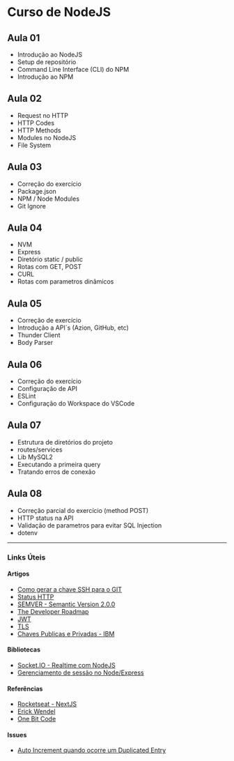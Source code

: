 # Curso de NodeJS


## Aula 01
- Introdução ao NodeJS
- Setup de repositório
- Command Line Interface (CLI) do NPM
- Introdução ao NPM

## Aula 02
- Request no HTTP
- HTTP Codes
- HTTP Methods
- Modules no NodeJS
- File System

## Aula 03
- Correção do exercício
- Package.json
- NPM / Node Modules
- Git Ignore

## Aula 04
- NVM
- Express
- Diretório static / public
- Rotas com GET, POST
- CURL
- Rotas com parametros dinâmicos

## Aula 05
- Correção de exercício
- Introdução a API´s (Azion, GitHub, etc)
- Thunder Client
- Body Parser

## Aula 06
- Correção do exercício
- Configuração de API
- ESLint
- Configuração do Workspace do VSCode

## Aula 07
- Estrutura de diretórios do projeto
- routes/services
- Lib MySQL2
- Executando a primeira query
- Tratando erros de conexão

## Aula 08
- Correção parcial do exercício (method POST)
- HTTP status na API
- Validação de parametros para evitar SQL Injection
- dotenv

---
### Links Úteis

#### Artigos
* [Como gerar a chave SSH para o GIT](https://docs.github.com/pt/authentication/connecting-to-github-with-ssh/generating-a-new-ssh-key-and-adding-it-to-the-ssh-agent)
* [Status HTTP](https://developer.mozilla.org/en-US/docs/Web/HTTP/Status)
* [SEMVER - Semantic Version 2.0.0](https://semver.org/lang/pt-BR/)
* [The Developer Roadmap](https://roadmap.sh/)
* [JWT](https://jwt.io/)
* [TLS](https://www.hostinger.com.br/tutoriais/o-que-e-ssl-tls-https)
* [Chaves Publicas e Privadas - IBM](https://www.ibm.com/docs/pt-br/integration-bus/10.0?topic=overview-public-key-cryptography)

#### Bibliotecas
* [Socket.IO - Realtime com NodeJS](https://socket.io/)
* [Gerenciamento de sessão no Node/Express](https://www.section.io/engineering-education/session-management-in-nodejs-using-expressjs-and-express-session/)

#### Referências
* [Rocketseat - NextJS](https://www.youtube.com/watch?v=2LS6rP3ykJk)
* [Erick Wendel](https://www.instagram.com/erickwendel_/)
* [One Bit Code](https://www.instagram.com/onebitcode/)


#### Issues
* [Auto Increment quando ocorre um Duplicated Entry](https://mariadb.com/kb/en/auto_increment-handling-in-innodb/#consecutive-lock-mode)